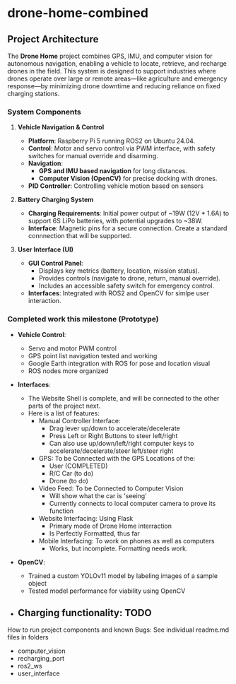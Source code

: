 # drone-home-combined
## Project Architecture

The **Drone Home** project combines GPS, IMU, and computer vision for autonomous navigation, enabling a vehicle to locate, retrieve, and recharge drones in the field. This system is designed to support industries where drones operate over large or remote areas—like agriculture and emergency response—by minimizing drone downtime and reducing reliance on fixed charging stations.

### System Components

1. **Vehicle Navigation & Control**
   - **Platform**: Raspberry Pi 5 running ROS2 on Ubuntu 24.04.
   - **Control**: Motor and servo control via PWM interface, with safety switches for manual override and disarming.
   - **Navigation**:
     - **GPS and IMU based navigation** for long distances.
     - **Computer Vision (OpenCV)** for precise docking with drones.
   - **PID Controller**: Controlling vehicle motion based on sensors

2. **Battery Charging System**
   - **Charging Requirements**: Initial power output of ~19W (12V * 1.6A) to support 6S LiPo batteries, with potential upgrades to ~38W.
   - **Interface**: Magnetic pins for a secure connection. Create a standard connnection that will be supported.

3. **User Interface (UI)**
   - **GUI Control Panel**:
     - Displays key metrics (battery, location, mission status).
     - Provides controls (navigate to drone, return, manual override).
     - Includes an accessible safety switch for emergency control.
   - **Interfaces**: Integrated with ROS2 and OpenCV for simlpe user interaction.

### Completed work this milestone (Prototype)
- **Vehicle Control**:
     - Servo and motor PWM control
     - GPS point list navigation tested and working
     - Google Earth integration with ROS for pose and location visual
     - ROS nodes more organized
- **Interfaces**:
  - The Website Shell is complete, and will be connected to the other parts of the project next.
  - Here is a list of features:
     - Manual Controller Interface:
        -    Drag lever up/down to accelerate/decelerate
        -    Press Left or Right Buttons to steer left/right
        -    Can also use up/down/left/right computer keys to accelerate/decelerate/steer left/steer right
     - GPS: To be Connected with the GPS Locations of the:
        -    User (COMPLETED)
        -    R/C Car (to do)
        -    Drone (to do)
     - Video Feed: To be Connected to Computer Vision
        -    Will show what the car is 'seeing'
        -    Currently connects to local computer camera to prove its function
     - Website Interfacing: Using Flask
        -    Primary mode of Drone Home interraction
        -    Is Perfectly Formatted, thus far
     - Mobile Interfacing: To work on phones as well as computers
        -    Works, but incomplete. Formatting needs work.
       
- **OpenCV**:
     - Trained a custom YOLOv11 model by labeling images of a sample object
     - Tested model performance for viability using OpenCV
- **Charging functionality**: TODO
     - 

How to run project components and known Bugs:
See individual readme.md files in folders
- computer_vision
- recharging_port
- ros2_ws
- user_interface

